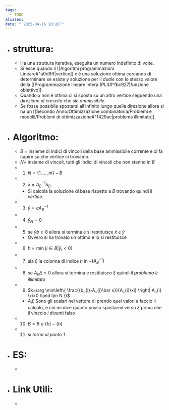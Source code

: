 ```yaml
---
tags:
  - TODO
aliases: 
data: "`2025-04-16 10:20`"
---
```

- # struttura:
	- Ha una struttura iterativa, eseguita un numero indefinito di volte.
	- Si esce quando il [[Algoritmi programmazioni Lineare#^a0d9ff|vertice]] $x$ è una soluzione ottima cercando di determinare se esiste $y$ soluzione per il _duale_ con lo stesso valore della [[Programmazione lineare intera (PLI)#^fbc927|funzione obiettivo]]
	- Quando $x$ non è ottima ci si sposta su un altro vertice seguendo una _direzione di crescita_ che sia _ammissibile_.
	- Se fosse possibile spostarsi all’infinito lungo quella direzione allora si ha un [[Secondo Anno/Ottimizzazione combinatoria/Problemi e modelli/Problemi di ottimizzazione#^1429ac|problema illimitato]].
- # Algoritmo:
	- $B$ = insieme di indici di vincoli della base ammissibile corrente e ci fa capire su che vertice ci troviamo.
	- $N=$ insieme di vincoli, tutti gli indici di vincoli che non stanno in $B$
	- 1) $N= \{1,...,m\}-B$
	- 2) $\bar x = A_{B}^{-1}b_{B}$
		- Si calcola la soluzione di base rispetto a $B$ trovando quindi il _vertice_.
	- 3) $\bar y = cA_{B}^{-1}$
	- 4) $\bar y _{N}=0$
	- 5) se $\bar y b\ge 0$ allora si termina e si restituisce $\bar x$ e $\bar y$ 
		- Ovvero si ha trovato un ottimo e lo si restituisce
	- 6) $h=\min \{i\in B | \bar y_{i} <0\}$
	- 7) sia $\xi$ la colonna di indice $h$ in $-(A_{B}^{-1})$
	- 8) se $A_{N} \xi \le 0$ allora si termina e restituisco $\xi$ quindi il _problema è illimitato_
	- 9) $k=\arg \min\left\{ \frac{{b_{i}-A_{i}\bar x}}{A_{i}\xi} \right| A_{i} \xi>0 \land i\in N \}$
		- $A_{i}\xi$ Sono gli scalari nel vettore di prendo quei valori e faccio il calcolo, e ciò mi dice quanto posso spostarmi verso $\xi$ prima che il vincolo ${i}$ diventi falso 
	- 10) $B= B\cup \{k\} -\{h\}$
	- 11) _si torna al punto 1_  
- # ES:
	- 
- # Link Utili:
	- 